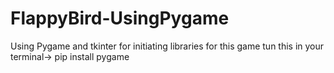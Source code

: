 # FlappyBird-UsingPygame
Using Pygame and tkinter 
for initiating libraries for this game tun this in your terminal-> pip install pygame 
